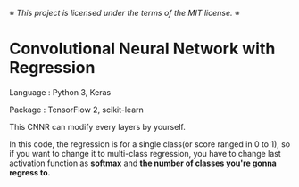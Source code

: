 ※ _This project is licensed under the terms of the MIT license._ ※

# Convolutional Neural Network with Regression

Language : Python 3, Keras

Package : TensorFlow 2, scikit-learn

This CNNR can modify every layers by yourself.

In this code, the regression is for a single class(or score ranged in 0 to 1), so if you want to change it to multi-class regression, you have to change last activation function as **softmax** and **the number of classes you're gonna regress to.**
